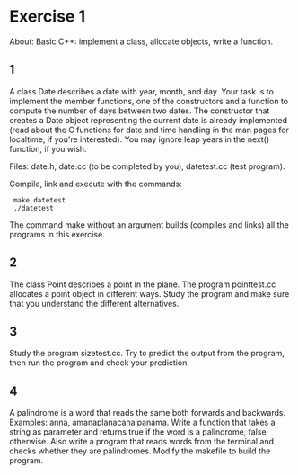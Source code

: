 # Exercise 1
About: Basic C++: implement a class, allocate objects, write a function.  

## 1
A class Date describes a date with year, month, and day. Your task is to
implement the member functions, one of the constructors and a function to
compute the number of days between two dates. The constructor that creates a
Date object representing the current date is already implemented (read about
the C functions for date and time handling in the man pages for localtime, if
you're interested). You may ignore leap years in the next() function, if you
wish. 

Files: date.h, date.cc (to be completed by you), datetest.cc (test program). 

Compile, link and execute with the commands:
```
 make datetest  
 ./datetest   
```
The command make without an argument builds (compiles and links) all the
programs in this exercise.

## 2
The class Point describes a point in the plane. The program pointtest.cc
allocates a point object in different ways. Study the program and make sure
that you understand the different alternatives.

## 3
Study the program sizetest.cc. Try to predict the output from the program, then
run the program and check your prediction. 

## 4
A palindrome is a word that reads the same both forwards and backwards.
Examples: anna, amanaplanacanalpanama. Write a function that takes a string as
parameter and returns true if the word is a palindrome, false otherwise. Also
write a program that reads words from the terminal and checks whether they are
palindromes. Modify the makefile to build the program.

